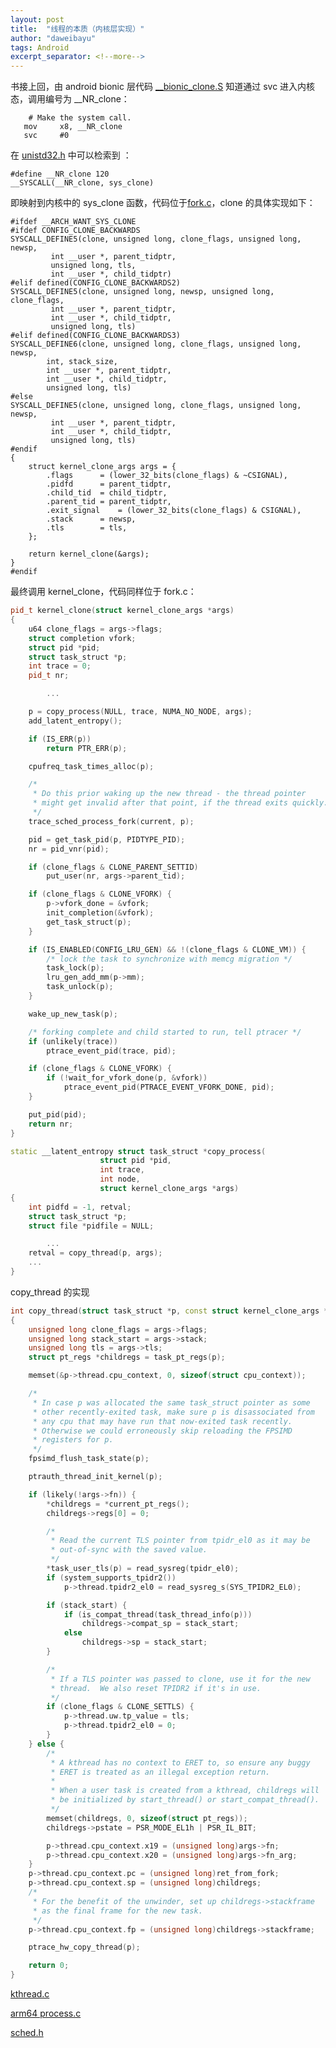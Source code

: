 ```yaml
---
layout: post
title:  "线程的本质（内核层实现）"
author: "daweibayu"
tags: Android
excerpt_separator: <!--more-->
---
```

 <!--more-->

 书接上回，由 android bionic 层代码  [__bionic_clone.S](https://cs.android.com/android/platform/superproject/+/master:bionic/libc/arch-arm64/bionic/__bionic_clone.S) 知道通过 svc 进入内核态，调用编号为 __NR_clone：
 ```shell
     # Make the system call.
    mov     x8, __NR_clone
    svc     #0
 ```

在 [unistd32.h](https://android.googlesource.com/kernel/common/+/refs/heads/android-gs-bluejay-5.10-android13/arch/arm64/include/asm/unistd32.h) 中可以检索到 ：
```shell
#define __NR_clone 120
__SYSCALL(__NR_clone, sys_clone)
```

即映射到内核中的 sys_clone 函数，代码位于[fork.c](https://android.googlesource.com/kernel/common/+/refs/heads/android-gs-bluejay-5.10-android13/kernel/fork.c)，clone 的具体实现如下：
```
#ifdef __ARCH_WANT_SYS_CLONE
#ifdef CONFIG_CLONE_BACKWARDS
SYSCALL_DEFINE5(clone, unsigned long, clone_flags, unsigned long, newsp,
		 int __user *, parent_tidptr,
		 unsigned long, tls,
		 int __user *, child_tidptr)
#elif defined(CONFIG_CLONE_BACKWARDS2)
SYSCALL_DEFINE5(clone, unsigned long, newsp, unsigned long, clone_flags,
		 int __user *, parent_tidptr,
		 int __user *, child_tidptr,
		 unsigned long, tls)
#elif defined(CONFIG_CLONE_BACKWARDS3)
SYSCALL_DEFINE6(clone, unsigned long, clone_flags, unsigned long, newsp,
		int, stack_size,
		int __user *, parent_tidptr,
		int __user *, child_tidptr,
		unsigned long, tls)
#else
SYSCALL_DEFINE5(clone, unsigned long, clone_flags, unsigned long, newsp,
		 int __user *, parent_tidptr,
		 int __user *, child_tidptr,
		 unsigned long, tls)
#endif
{
	struct kernel_clone_args args = {
		.flags		= (lower_32_bits(clone_flags) & ~CSIGNAL),
		.pidfd		= parent_tidptr,
		.child_tid	= child_tidptr,
		.parent_tid	= parent_tidptr,
		.exit_signal	= (lower_32_bits(clone_flags) & CSIGNAL),
		.stack		= newsp,
		.tls		= tls,
	};

	return kernel_clone(&args);
}
#endif
  ```

最终调用 kernel_clone，代码同样位于 fork.c：
```c++
pid_t kernel_clone(struct kernel_clone_args *args)
{
	u64 clone_flags = args->flags;
	struct completion vfork;
	struct pid *pid;
	struct task_struct *p;
	int trace = 0;
	pid_t nr;

        ...

	p = copy_process(NULL, trace, NUMA_NO_NODE, args);
	add_latent_entropy();

	if (IS_ERR(p))
		return PTR_ERR(p);

	cpufreq_task_times_alloc(p);

	/*
	 * Do this prior waking up the new thread - the thread pointer
	 * might get invalid after that point, if the thread exits quickly.
	 */
	trace_sched_process_fork(current, p);

	pid = get_task_pid(p, PIDTYPE_PID);
	nr = pid_vnr(pid);

	if (clone_flags & CLONE_PARENT_SETTID)
		put_user(nr, args->parent_tid);

	if (clone_flags & CLONE_VFORK) {
		p->vfork_done = &vfork;
		init_completion(&vfork);
		get_task_struct(p);
	}

	if (IS_ENABLED(CONFIG_LRU_GEN) && !(clone_flags & CLONE_VM)) {
		/* lock the task to synchronize with memcg migration */
		task_lock(p);
		lru_gen_add_mm(p->mm);
		task_unlock(p);
	}

	wake_up_new_task(p);

	/* forking complete and child started to run, tell ptracer */
	if (unlikely(trace))
		ptrace_event_pid(trace, pid);

	if (clone_flags & CLONE_VFORK) {
		if (!wait_for_vfork_done(p, &vfork))
			ptrace_event_pid(PTRACE_EVENT_VFORK_DONE, pid);
	}

	put_pid(pid);
	return nr;
}
```


```c++
static __latent_entropy struct task_struct *copy_process(
					struct pid *pid,
					int trace,
					int node,
					struct kernel_clone_args *args)
{
	int pidfd = -1, retval;
	struct task_struct *p;
	struct file *pidfile = NULL;

        ...
	retval = copy_thread(p, args);
	...
}
```

copy_thread 的实现
```c++
int copy_thread(struct task_struct *p, const struct kernel_clone_args *args)
{
	unsigned long clone_flags = args->flags;
	unsigned long stack_start = args->stack;
	unsigned long tls = args->tls;
	struct pt_regs *childregs = task_pt_regs(p);

	memset(&p->thread.cpu_context, 0, sizeof(struct cpu_context));

	/*
	 * In case p was allocated the same task_struct pointer as some
	 * other recently-exited task, make sure p is disassociated from
	 * any cpu that may have run that now-exited task recently.
	 * Otherwise we could erroneously skip reloading the FPSIMD
	 * registers for p.
	 */
	fpsimd_flush_task_state(p);

	ptrauth_thread_init_kernel(p);

	if (likely(!args->fn)) {
		*childregs = *current_pt_regs();
		childregs->regs[0] = 0;

		/*
		 * Read the current TLS pointer from tpidr_el0 as it may be
		 * out-of-sync with the saved value.
		 */
		*task_user_tls(p) = read_sysreg(tpidr_el0);
		if (system_supports_tpidr2())
			p->thread.tpidr2_el0 = read_sysreg_s(SYS_TPIDR2_EL0);

		if (stack_start) {
			if (is_compat_thread(task_thread_info(p)))
				childregs->compat_sp = stack_start;
			else
				childregs->sp = stack_start;
		}

		/*
		 * If a TLS pointer was passed to clone, use it for the new
		 * thread.  We also reset TPIDR2 if it's in use.
		 */
		if (clone_flags & CLONE_SETTLS) {
			p->thread.uw.tp_value = tls;
			p->thread.tpidr2_el0 = 0;
		}
	} else {
		/*
		 * A kthread has no context to ERET to, so ensure any buggy
		 * ERET is treated as an illegal exception return.
		 *
		 * When a user task is created from a kthread, childregs will
		 * be initialized by start_thread() or start_compat_thread().
		 */
		memset(childregs, 0, sizeof(struct pt_regs));
		childregs->pstate = PSR_MODE_EL1h | PSR_IL_BIT;

		p->thread.cpu_context.x19 = (unsigned long)args->fn;
		p->thread.cpu_context.x20 = (unsigned long)args->fn_arg;
	}
	p->thread.cpu_context.pc = (unsigned long)ret_from_fork;
	p->thread.cpu_context.sp = (unsigned long)childregs;
	/*
	 * For the benefit of the unwinder, set up childregs->stackframe
	 * as the final frame for the new task.
	 */
	p->thread.cpu_context.fp = (unsigned long)childregs->stackframe;

	ptrace_hw_copy_thread(p);

	return 0;
}
```


 
[kthread.c](https://android.googlesource.com/kernel/common/+/refs/heads/android-gs-bluejay-5.10-android13/kernel/kthread.c)

[arm64 process.c](https://android.googlesource.com/kernel/common/+/refs/heads/android-gs-bluejay-5.10-android13/arch/arm64/kernel/process.c)

[sched.h](https://android.googlesource.com/kernel/common/+/refs/heads/android-gs-bluejay-5.10-android13/include/linux/sched.h)